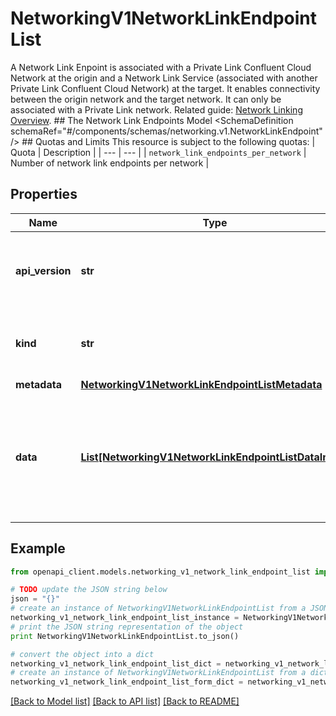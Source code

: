 # NetworkingV1NetworkLinkEndpointList

A Network Link Enpoint is associated with a Private Link Confluent Cloud Network at the origin and a Network Link Service (associated with another Private Link Confluent Cloud Network) at the target. It enables connectivity between the origin network and the target network. It can only be associated with a Private Link network.   Related guide: [Network Linking Overview](https://docs.confluent.io/cloud/current/networking/network-linking.html).  ## The Network Link Endpoints Model <SchemaDefinition schemaRef=\"#/components/schemas/networking.v1.NetworkLinkEndpoint\" />  ## Quotas and Limits This resource is subject to the following quotas:  | Quota | Description | | --- | --- | | `network_link_endpoints_per_network` | Number of network link endpoints per network |

## Properties
Name | Type | Description | Notes
------------ | ------------- | ------------- | -------------
**api_version** | **str** | APIVersion defines the schema version of this representation of a resource. | [readonly] 
**kind** | **str** | Kind defines the object this REST resource represents. | [readonly] 
**metadata** | [**NetworkingV1NetworkLinkEndpointListMetadata**](NetworkingV1NetworkLinkEndpointListMetadata.md) |  | 
**data** | [**List[NetworkingV1NetworkLinkEndpointListDataInner]**](NetworkingV1NetworkLinkEndpointListDataInner.md) | A data property that contains an array of resource items. Each entry in the array is a separate resource. | 

## Example

```python
from openapi_client.models.networking_v1_network_link_endpoint_list import NetworkingV1NetworkLinkEndpointList

# TODO update the JSON string below
json = "{}"
# create an instance of NetworkingV1NetworkLinkEndpointList from a JSON string
networking_v1_network_link_endpoint_list_instance = NetworkingV1NetworkLinkEndpointList.from_json(json)
# print the JSON string representation of the object
print NetworkingV1NetworkLinkEndpointList.to_json()

# convert the object into a dict
networking_v1_network_link_endpoint_list_dict = networking_v1_network_link_endpoint_list_instance.to_dict()
# create an instance of NetworkingV1NetworkLinkEndpointList from a dict
networking_v1_network_link_endpoint_list_form_dict = networking_v1_network_link_endpoint_list.from_dict(networking_v1_network_link_endpoint_list_dict)
```
[[Back to Model list]](../ccloud/README.md#documentation-for-models) [[Back to API list]](../ccloud/README.md#documentation-for-api-endpoints) [[Back to README]](../ccloud/README.md)


